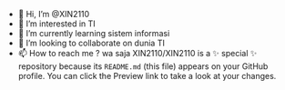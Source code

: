 - 👋 Hi, I’m @XIN2110
- 👀 I’m interested in  TI
- 🌱 I’m currently learning  sistem informasi 
- 💞️ I’m looking to collaborate on dunia TI
- 📫 How to reach me ? wa saja
XIN2110/XIN2110 is a ✨ special ✨ repository because its `README.md` (this file) appears on your GitHub profile.
You can click the Preview link to take a look at your changes.
